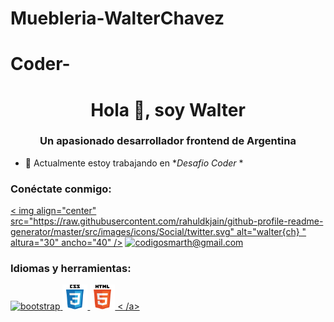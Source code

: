 # Muebleria-WalterChavez
# Coder-<h1 align="center">Hola 👋, soy Walter</h1>
<h3 align="center">Un apasionado desarrollador frontend de Argentina</h3>

- 🔭 Actualmente estoy trabajando en **Desafio Coder* *

<h3 align="left">Conéctate conmigo:</h3>
<p align="left">
<a href="https://twitter.com/walter{ch}" target="blank">< img align="center" src="https://raw.githubusercontent.com/rahuldkjain/github-profile-readme-generator/master/src/images/icons/Social/twitter.svg" alt="walter{ch} " altura="30" ancho="40" /></a>
<a href="https://www.youtube.com/c/codigosmarth@gmail.com" target="blank"><img align= "centro" src="https://raw.githubusercontent.com/rahuldkjain/github-profile-readme-generator/master/src/images/icons/Social/youtube.svg" alt="codigosmarth@gmail.com" height="30" width="40 "/></a>
</p>

<h3 align="left">Idiomas y herramientas:</h3>
<p align="left"> <a href="https://getbootstrap.com" target="_blank" rel="noreferrer"> <img src="https://raw.githubusercontent.com/devicons/devicon /master/icons/bootstrap/bootstrap-plain-wordmark.svg" alt="bootstrap" width="40" height="40"/> </a> <a href="https://www.w3schools.com /css/" target="_blank" rel="noreferrer"> <img src="https://raw.githubusercontent.com/devicons/devicon/master/icons/css3/css3-original-wordmark.svg" alt= "css3" width="40" height="40"/> </a> <a href="https://www.w3.org/html/" target="_blank" rel="noreferrer"> <img src="https://raw.githubusercontent.com/devicons/devicon/master/icons/html5/html5-original-wordmark.svg" alt="html5" width="40" height="40"/> < /a> </p>
